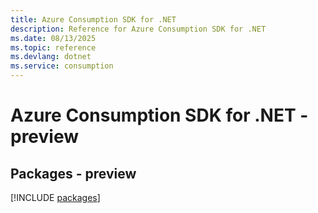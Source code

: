 ```yaml
---
title: Azure Consumption SDK for .NET
description: Reference for Azure Consumption SDK for .NET
ms.date: 08/13/2025
ms.topic: reference
ms.devlang: dotnet
ms.service: consumption
---
```

# Azure Consumption SDK for .NET - preview
## Packages - preview
[!INCLUDE [packages](consumption-index.md)]